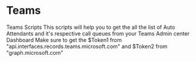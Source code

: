 # Teams
Teams Scripts
This scripts will help you to get the all the list of Auto Attendants and it's respective call queues from your Teams Admin center Dashboard
Make sure to get the $Token1 from "api.interfaces.records.teams.microsoft.com" and $Token2 from "graph.microsoft.com"

